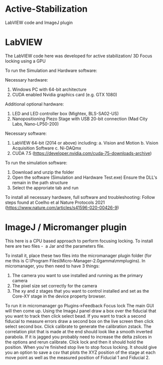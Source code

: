 # Active-Stabilization
LabVIEW code and ImageJ plugin

# LabVIEW
The LabVIEW code here was developed for active stabilization/ 3D Focus locking using a GPU

To run the Simulation and Hardware software:

Necessary hardware:
1.	Windows PC with 64-bit architecture 
2.	CUDA enabled Nvidia graphics card (e.g. GTX 1080)

Additional optional hardware:
1. LED and LED controller box (Mightex, BLS-SA02-US)
2. Nanopositioning Piezo Stage with USB 20-bit connection  (Mad City Labs, Nano-LP50-200)

Necessary software:
1.	LabVIEW 64-bit (2014 or above) including:
  a.	Vision and Motion 
  b.	Vision Acquisition Software
  c.	Ni-DAQmx
2.	CUDA 7.5 (https://developer.nvidia.com/cuda-75-downloads-archive)

To run the simulation software:

1. Download and unzip the folder
2. Open the software (Simulation and Hardware Test.exe)
Ensure the DLL's remain in the path structure
3. Select the approriate tab and run


To install all necessary hardware, full software and troubleshooting:
Follow steps found at Coelho et al Nature Protocols 2021 (https://www.nature.com/articles/s41596-020-00426-9)
  
# ImageJ / Micromanger plugin

This here is a CPU based approach to perform focusing locking.
To install here are two files -  a Jar and the parameters file. 

To install it, place these two files into the micromanager plugin folder (for me this is C:\Program Files\Micro-Manager-2.0gamma\mmplugins). In micromanager, you then need to have 3 things:
1) The camera you want to use installed and running as the primary camera
2) The pixel size set correctly for the camera
3) The xy and z stages that you want to control installed and set as the Core-XY stage in the device property browser.

To run it in micromanager go Plugins->Feedback Focus lock
The main GUI will then come up.
Using the ImageJ panel draw a box over the fiducial that you want to track then click select bead. If you want to track a second fiducial to measure errors draw a second box on the live screen then click select second box.
Click calibrate to generate the calibration zstack. The correlation plot that is made at the end should look like a smooth inverted parabola. If it is jagged you probably need to increase the delta zslices in the options and rerun calibrate.
Click lock and then it should hold the position.
When you're finished stop live to stop focus locking. It should give you an option to save a csv that plots the XYZ position of the stage at each move point as well as the measured position of Fiducial 1 and Fiducial 2.
